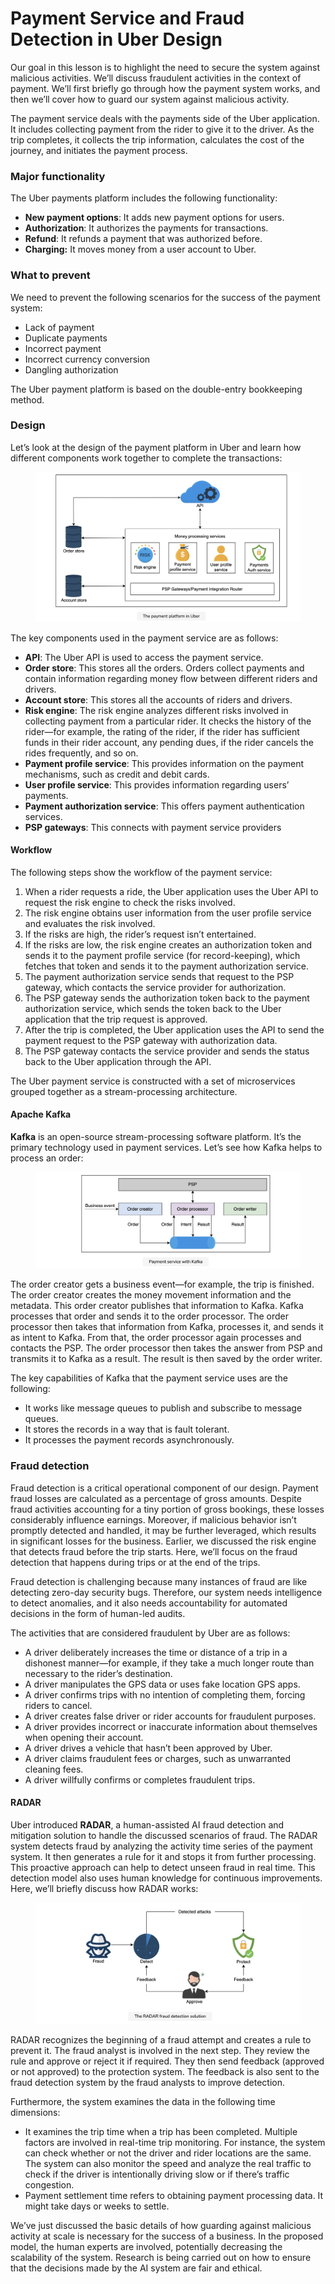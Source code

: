 # Payment Service and Fraud Detection in Uber Design

Our goal in this lesson is to highlight the need to secure the system against malicious activities. We’ll discuss fraudulent activities in the context of payment. We’ll first briefly go through how the payment system works, and then we’ll cover how to guard our system against malicious activity.

The payment service deals with the payments side of the Uber application. It includes collecting payment from the rider to give it to the driver. As the trip completes, it collects the trip information, calculates the cost of the journey, and initiates the payment process.

### Major functionality <a href="#major-functionality-0" id="major-functionality-0"></a>

The Uber payments platform includes the following functionality:

* **New payment options**: It adds new payment options for users.
* **Authorization**: It authorizes the payments for transactions.
* **Refund**: It refunds a payment that was authorized before.
* **Charging:** It moves money from a user account to Uber.

### What to prevent <a href="#what-to-prevent-1" id="what-to-prevent-1"></a>

We need to prevent the following scenarios for the success of the payment system:

* Lack of payment
* Duplicate payments
* Incorrect payment
* Incorrect currency conversion
* Dangling authorization

The Uber payment platform is based on the double-entry bookkeeping method.

### Design <a href="#design-2" id="design-2"></a>

Let’s look at the design of the payment platform in Uber and learn how different components work together to complete the transactions:

<figure><img src="../.gitbook/assets/Screenshot 2023-09-03 at 7.09.38 PM.png" alt=""><figcaption></figcaption></figure>

The key components used in the payment service are as follows:

* **API**: The Uber API is used to access the payment service.
* **Order store**: This stores all the orders. Orders collect payments and contain information regarding money flow between different riders and drivers.
* **Account store**: This stores all the accounts of riders and drivers.
* **Risk engine**: The risk engine analyzes different risks involved in collecting payment from a particular rider. It checks the history of the rider—for example, the rating of the rider, if the rider has sufficient funds in their rider account, any pending dues, if the rider cancels the rides frequently, and so on.
* **Payment profile service**: This provides information on the payment mechanisms, such as credit and debit cards.
* **User profile service**: This provides information regarding users’ payments.
* **Payment authorization service**: This offers payment authentication services.
* **PSP gateways**: This connects with payment service providers

#### Workflow <a href="#workflow-0" id="workflow-0"></a>

The following steps show the workflow of the payment service:

1. When a rider requests a ride, the Uber application uses the Uber API to request the risk engine to check the risks involved.
2. The risk engine obtains user information from the user profile service and evaluates the risk involved.
3. If the risks are high, the rider’s request isn’t entertained.
4. If the risks are low, the risk engine creates an authorization token and sends it to the payment profile service (for record-keeping), which fetches that token and sends it to the payment authorization service.
5. The payment authorization service sends that request to the PSP gateway, which contacts the service provider for authorization.
6. The PSP gateway sends the authorization token back to the payment authorization service, which sends the token back to the Uber application that the trip request is approved.
7. After the trip is completed, the Uber application uses the API to send the payment request to the PSP gateway with authorization data.
8. The PSP gateway contacts the service provider and sends the status back to the Uber application through the API.

The Uber payment service is constructed with a set of microservices grouped together as a stream-processing architecture.

#### Apache Kafka <a href="#apache-kafka-0" id="apache-kafka-0"></a>

**Kafka** is an open-source stream-processing software platform. It’s the primary technology used in payment services. Let’s see how Kafka helps to process an order:

<figure><img src="../.gitbook/assets/Screenshot 2023-09-03 at 7.10.01 PM.png" alt=""><figcaption></figcaption></figure>

The order creator gets a business event—for example, the trip is finished. The order creator creates the money movement information and the metadata. This order creator publishes that information to Kafka. Kafka processes that order and sends it to the order processor. The order processor then takes that information from Kafka, processes it, and sends it as intent to Kafka. From that, the order processor again processes and contacts the PSP. The order processor then takes the answer from PSP and transmits it to Kafka as a result. The result is then saved by the order writer.

The key capabilities of Kafka that the payment service uses are the following:

* It works like message queues to publish and subscribe to message queues.
* It stores the records in a way that is fault tolerant.
* It processes the payment records asynchronously.

### Fraud detection <a href="#fraud-detection-0" id="fraud-detection-0"></a>

Fraud detection is a critical operational component of our design. Payment fraud losses are calculated as a percentage of gross amounts. Despite fraud activities accounting for a tiny portion of gross bookings, these losses considerably influence earnings. Moreover, if malicious behavior isn’t promptly detected and handled, it may be further leveraged, which results in significant losses for the business. Earlier, we discussed the risk engine that detects fraud before the trip starts. Here, we’ll focus on the fraud detection that happens during trips or at the end of the trips.

Fraud detection is challenging because many instances of fraud are like detecting zero-day security bugs. Therefore, our system needs intelligence to detect anomalies, and it also needs accountability for automated decisions in the form of human-led audits.

The activities that are considered fraudulent by Uber are as follows:

* A driver deliberately increases the time or distance of a trip in a dishonest manner—for example, if they take a much longer route than necessary to the rider’s destination.
* A driver manipulates the GPS data or uses fake location GPS apps.
* A driver confirms trips with no intention of completing them, forcing riders to cancel.
* A driver creates false driver or rider accounts for fraudulent purposes.
* A driver provides incorrect or inaccurate information about themselves when opening their account.
* A driver drives a vehicle that hasn’t been approved by Uber.
* A driver claims fraudulent fees or charges, such as unwarranted cleaning fees.
* A driver willfully confirms or completes fraudulent trips.

#### RADAR <a href="#radar-1" id="radar-1"></a>

Uber introduced **RADAR**, a human-assisted AI fraud detection and mitigation solution to handle the discussed scenarios of fraud. The RADAR system detects fraud by analyzing the activity time series of the payment system. It then generates a rule for it and stops it from further processing. This proactive approach can help to detect unseen fraud in real time. This detection model also uses human knowledge for continuous improvements. Here, we’ll briefly discuss how RADAR works:

<figure><img src="../.gitbook/assets/Screenshot 2023-09-03 at 7.10.21 PM.png" alt=""><figcaption></figcaption></figure>

RADAR recognizes the beginning of a fraud attempt and creates a rule to prevent it. The fraud analyst is involved in the next step. They review the rule and approve or reject it if required. They then send feedback (approved or not approved) to the protection system. The feedback is also sent to the fraud detection system by the fraud analysts to improve detection.

Furthermore, the system examines the data in the following time dimensions:

* It examines the trip time when a trip has been completed. Multiple factors are involved in real-time trip monitoring. For instance, the system can check whether or not the driver and rider locations are the same. The system can also monitor the speed and analyze the real traffic to check if the driver is intentionally driving slow or if there’s traffic congestion.
* Payment settlement time refers to obtaining payment processing data. It might take days or weeks to settle.

We’ve just discussed the basic details of how guarding against malicious activity at scale is necessary for the success of a business. In the proposed model, the human experts are involved, potentially decreasing the scalability of the system. Research is being carried out on how to ensure that the decisions made by the AI system are fair and ethical.
